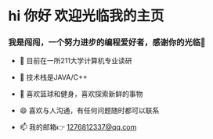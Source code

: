 # hi 你好  欢迎光临我的主页



###                                                     我是闯闯，一个努力进步的编程爱好者，感谢你的光临🚀

- 🔭 目前在一所211大学计算机专业读研
  
- 🌱 技术栈是JAVA/C++
  
- 💪 喜欢篮球和健身，喜欢探索新鲜的事物
  
- 😄 喜欢与人沟通，有任何问题随时都可以联系
  
- 📫 我的邮箱👉 1276812337@qq.com


